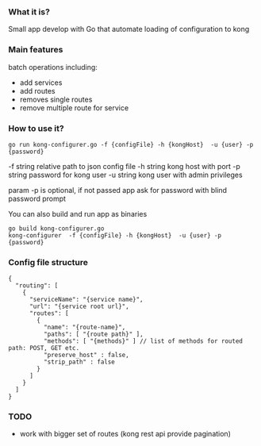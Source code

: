 ### What it is?
Small app develop with Go that automate loading of configuration to kong

### Main features

batch operations including:

- add services
- add routes
- removes single routes
- remove multiple route for service

### How to use it?

```go run kong-configurer.go -f {configFile} -h {kongHost}  -u {user} -p {password}```

  -f string
        relative path to json config file
  -h string
        kong host with port
  -p string
        password for kong user
  -u string
        kong user with admin privileges

param -p is optional, if not passed app ask for password with blind password prompt

You can also build and run app as binaries
```
go build kong-configurer.go
kong-configurer  -f {configFile} -h {kongHost}  -u {user} -p {password}
```

### Config file structure
```
{
  "routing": [
    {
      "serviceName": "{service name}",
      "url": "{service root url}",
      "routes": [
        {
          "name": "{route-name}",
          "paths": [ "{route path}" ],
          "methods": [ "{methods}" ] // list of methods for routed path: POST, GET etc.
          "preserve_host" : false,
          "strip_path" : false
        }
      ]
    }
  ]
}
```

### TODO
- work with bigger set of routes (kong rest api provide pagination)


